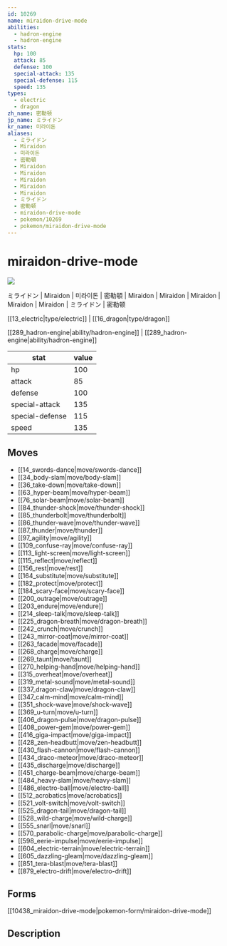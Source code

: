 ```yaml
---
id: 10269
name: miraidon-drive-mode
abilities:
  - hadron-engine
  - hadron-engine
stats:
  hp: 100
  attack: 85
  defense: 100
  special-attack: 135
  special-defense: 115
  speed: 135
types:
  - electric
  - dragon
zh_name: 密勒顿
jp_name: ミライドン
kr_name: 미라이돈
aliases:
  - ミライドン
  - Miraidon
  - 미라이돈
  - 密勒頓
  - Miraidon
  - Miraidon
  - Miraidon
  - Miraidon
  - Miraidon
  - ミライドン
  - 密勒顿
  - miraidon-drive-mode
  - pokemon/10269
  - pokemon/miraidon-drive-mode
---
```

# miraidon-drive-mode

![](null)

ミライドン | Miraidon | 미라이돈 | 密勒頓 | Miraidon | Miraidon | Miraidon | Miraidon | Miraidon | ミライドン | 密勒顿

[[13_electric|type/electric]] | [[16_dragon|type/dragon]]

[[289_hadron-engine|ability/hadron-engine]] | [[289_hadron-engine|ability/hadron-engine]]

|stat|value|
|---|---|
|hp|100|
|attack|85|
|defense|100|
|special-attack|135|
|special-defense|115|
|speed|135|


## Moves

- [[14_swords-dance|move/swords-dance]]
- [[34_body-slam|move/body-slam]]
- [[36_take-down|move/take-down]]
- [[63_hyper-beam|move/hyper-beam]]
- [[76_solar-beam|move/solar-beam]]
- [[84_thunder-shock|move/thunder-shock]]
- [[85_thunderbolt|move/thunderbolt]]
- [[86_thunder-wave|move/thunder-wave]]
- [[87_thunder|move/thunder]]
- [[97_agility|move/agility]]
- [[109_confuse-ray|move/confuse-ray]]
- [[113_light-screen|move/light-screen]]
- [[115_reflect|move/reflect]]
- [[156_rest|move/rest]]
- [[164_substitute|move/substitute]]
- [[182_protect|move/protect]]
- [[184_scary-face|move/scary-face]]
- [[200_outrage|move/outrage]]
- [[203_endure|move/endure]]
- [[214_sleep-talk|move/sleep-talk]]
- [[225_dragon-breath|move/dragon-breath]]
- [[242_crunch|move/crunch]]
- [[243_mirror-coat|move/mirror-coat]]
- [[263_facade|move/facade]]
- [[268_charge|move/charge]]
- [[269_taunt|move/taunt]]
- [[270_helping-hand|move/helping-hand]]
- [[315_overheat|move/overheat]]
- [[319_metal-sound|move/metal-sound]]
- [[337_dragon-claw|move/dragon-claw]]
- [[347_calm-mind|move/calm-mind]]
- [[351_shock-wave|move/shock-wave]]
- [[369_u-turn|move/u-turn]]
- [[406_dragon-pulse|move/dragon-pulse]]
- [[408_power-gem|move/power-gem]]
- [[416_giga-impact|move/giga-impact]]
- [[428_zen-headbutt|move/zen-headbutt]]
- [[430_flash-cannon|move/flash-cannon]]
- [[434_draco-meteor|move/draco-meteor]]
- [[435_discharge|move/discharge]]
- [[451_charge-beam|move/charge-beam]]
- [[484_heavy-slam|move/heavy-slam]]
- [[486_electro-ball|move/electro-ball]]
- [[512_acrobatics|move/acrobatics]]
- [[521_volt-switch|move/volt-switch]]
- [[525_dragon-tail|move/dragon-tail]]
- [[528_wild-charge|move/wild-charge]]
- [[555_snarl|move/snarl]]
- [[570_parabolic-charge|move/parabolic-charge]]
- [[598_eerie-impulse|move/eerie-impulse]]
- [[604_electric-terrain|move/electric-terrain]]
- [[605_dazzling-gleam|move/dazzling-gleam]]
- [[851_tera-blast|move/tera-blast]]
- [[879_electro-drift|move/electro-drift]]

## Forms



[[10438_miraidon-drive-mode|pokemon-form/miraidon-drive-mode]]

## Description




